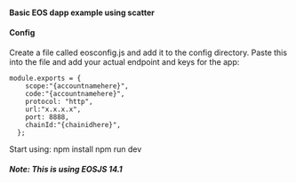 #### Basic EOS dapp example using scatter 

#### Config

Create a file called eosconfig.js and add it to the config directory. Paste this into the file and add your actual endpoint and keys for the app:

```
module.exports = {
    scope:"{accountnamehere}",
    code:"{accountnamehere}",
    protocol: "http",
    url:"x.x.x.x",
    port: 8888,
    chainId:"{chainidhere}",
  };
```

Start using: 
    npm install
    npm run dev


##### Note: This is using EOSJS 14.1
